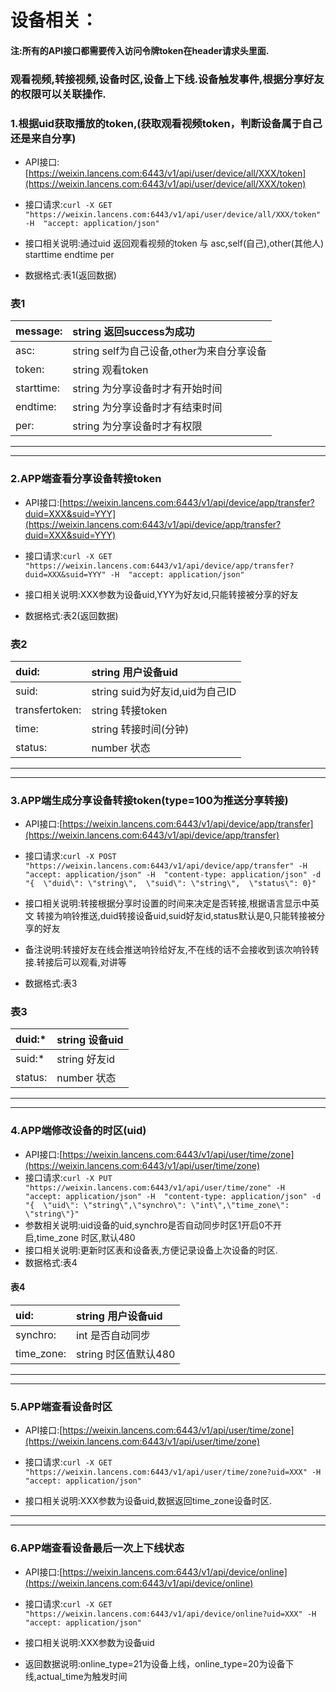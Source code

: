 # 设备相关：

#### 注:所有的API接口都需要传入访问令牌token在header请求头里面.

### 观看视频,转接视频,设备时区,设备上下线.设备触发事件,根据分享好友的权限可以关联操作.

### 1.根据uid获取播放的token,\(获取观看视频token，判断设备属于自己还是来自分享\)

* API接口:[https://weixin.lancens.com:6443/v1/api/user/device/all/XXX/token](https://weixin.lancens.com:6443/v1/api/user/device/all/XXX/token)

* 接口请求:`curl -X GET "https://weixin.lancens.com:6443/v1/api/user/device/all/XXX/token" -H  "accept: application/json"`

* 接口相关说明:通过uid 返回观看视频的token 与 asc,self\(自己\),other\(其他人\) starttime endtime per

* 数据格式:表1\(返回数据\)

### 表1

| message: | string 返回success为成功 |
| :--- | :--- |
| asc: | string self为自己设备,other为来自分享设备 |
| token: | string 观看token |
| starttime: | string 为分享设备时才有开始时间 |
| endtime: | string 为分享设备时才有结束时间 |
| per: | string 为分享设备时才有权限 |

---

---

### 2.APP端查看分享设备转接token

* API接口:[https://weixin.lancens.com:6443/v1/api/device/app/transfer?duid=XXX&suid=YYY](https://weixin.lancens.com:6443/v1/api/device/app/transfer?duid=XXX&suid=YYY)

* 接口请求:`curl -X GET "https://weixin.lancens.com:6443/v1/api/device/app/transfer?duid=XXX&suid=YYY" -H  "accept: application/json"`

* 接口相关说明:XXX参数为设备uid,YYY为好友id,只能转接被分享的好友

* 数据格式:表2\(返回数据\)

### 表2

| duid: | string 用户设备uid |
| :--- | :--- |
| suid: | string suid为好友id,uid为自己ID |
| transfertoken: | string 转接token |
| time: | string 转接时间\(分钟\) |
| status: | number 状态 |

---

---

### 3.APP端生成分享设备转接token\(type=100为推送分享转接\)

* API接口:[https://weixin.lancens.com:6443/v1/api/device/app/transfer](https://weixin.lancens.com:6443/v1/api/device/app/transfer)

* 接口请求:`curl -X POST "https://weixin.lancens.com:6443/v1/api/device/app/transfer" -H  "accept: application/json" -H  "content-type: application/json" -d "{  \"duid\": \"string\",  \"suid\": \"string\",  \"status\": 0}"`

* 接口相关说明:转接根据分享时设置的时间来决定是否转接,根据语言显示中英文 转接为响铃推送,duid转接设备uid,suid好友id,status默认是0,只能转接被分享的好友

* 备注说明:转接好友在线会推送响铃给好友,不在线的话不会接收到该次响铃转接.转接后可以观看,对讲等

* 数据格式:表3

### 表3

| duid:\* | string 设备uid |
| :--- | :--- |
| suid:\* | string 好友id |
| status: | number 状态 |

---

---

### 4.APP端修改设备的时区\(uid\)

* API接口:[https://weixin.lancens.com:6443/v1/api/user/time/zone](https://weixin.lancens.com:6443/v1/api/user/time/zone)
* 接口请求:`curl -X PUT "https://weixin.lancens.com:6443/v1/api/user/time/zone" -H  "accept: application/json" -H  "content-type: application/json" -d "{  \"uid\": \"string\",\"synchro\": \"int\",\"time_zone\": \"string\"}"`
* 参数相关说明:uid设备的uid,synchro是否自动同步时区1开启0不开启,time\_zone 时区,默认480
* 接口相关说明:更新时区表和设备表,方便记录设备上次设备的时区.
* 数据格式:表4

#### 表4

| uid: | string 用户设备uid |
| :--- | :--- |
| synchro: | int 是否自动同步 |
| time\_zone: | string 时区值默认480 |

---

---

### 5.APP端查看设备时区

* API接口:[https://weixin.lancens.com:6443/v1/api/user/time/zone](https://weixin.lancens.com:6443/v1/api/user/time/zone)

* 接口请求:`curl -X GET "https://weixin.lancens.com:6443/v1/api/user/time/zone?uid=XXX" -H  "accept: application/json"`

* 接口相关说明:XXX参数为设备uid,数据返回time\_zone设备时区.

---

---

### 6.APP端查看设备最后一次上下线状态

* API接口:[https://weixin.lancens.com:6443/v1/api/device/online](https://weixin.lancens.com:6443/v1/api/device/online)

* 接口请求:`curl -X GET "https://weixin.lancens.com:6443/v1/api/device/online?uid=XXX" -H  "accept: application/json"`

* 接口相关说明:XXX参数为设备uid

* 返回数据说明:online\_type=21为设备上线，online\_type=20为设备下线,actual\_time为触发时间



